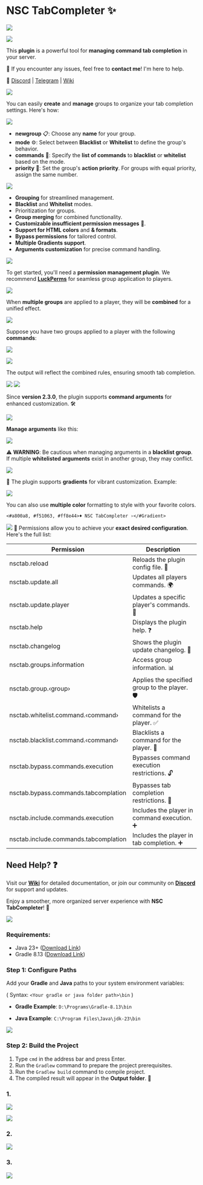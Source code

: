 # NSC TabCompleter ✨

![](https://raw.githubusercontent.com/iNikolaiDev/pictures/refs/heads/main/NSC-TABCOMPLETER.png)

![](https://raw.githubusercontent.com/iNikolaiDev/pictures/refs/heads/main/PREVIEW.png)

This **plugin** is a powerful tool for **managing command tab completion** in your server.

💬 If you encounter any issues, feel free to **contact me**! I'm here to help.

📌 [Discord](https://discord.gg/Dak8Wy3qQt) | [Telegram](https://t.me./NikoIaiDev) | [Wiki](https://github.com/iNikolaiDev/NSC-TabCompleter/wiki)

![](https://raw.githubusercontent.com/iNikolaiDev/pictures/refs/heads/main/GROUPS.png)

You can easily **create** and **manage** groups to organize your tab completion settings. Here's how:

![](https://raw.githubusercontent.com/iNikolaiDev/pictures/refs/heads/main/HOW-ADD-GROUP.png)

*  **newgroup** 📋: Choose any **name** for your group.
*  **mode** ⚙️: Select between **Blacklist** or **Whitelist** to define the group's behavior.
*  **commands** 📜: Specify the **list of commands** to **blacklist** or **whitelist** based on the mode.
*  **priority** 🔢: Set the group's **action priority**. For groups with equal priority, assign the same number.

![](https://raw.githubusercontent.com/iNikolaiDev/pictures/refs/heads/main/FEATURES.png)

* **Grouping** for streamlined management.
* **Blacklist** and **Whitelist** modes.
* Prioritization for groups.
* **Group merging** for combined functionality.
* **Customizable insufficient permission messages** 💬.
* **Support for HTML colors** and **& formats**.
* **Bypass permissions** for tailored control.
* **Multiple Gradients support**.
* **Arguments customization** for precise command handling.
  
![](https://raw.githubusercontent.com/iNikolaiDev/pictures/refs/heads/main/HOWS-WORK.png)

To get started, you'll need a **permission management plugin**. We recommend **[LuckPerms](https://www.spigotmc.org/resources/luckperms.28140/)** for seamless group application to players.

![](https://raw.githubusercontent.com/iNikolaiDev/pictures/refs/heads/main/HOW-APPLY-GROUP.png)

When **multiple groups** are applied to a player, they will be **combined** for a unified effect.

![](https://raw.githubusercontent.com/iNikolaiDev/pictures/refs/heads/main/MERGED-GROUPS.png)

Suppose you have two groups applied to a player with the following **commands**:

![](https://raw.githubusercontent.com/iNikolaiDev/pictures/refs/heads/main/GROUP1-COMMANDS.png)

![](https://raw.githubusercontent.com/iNikolaiDev/pictures/refs/heads/main/GROUP2-COMMANDS.png)

The output will reflect the combined rules, ensuring smooth tab completion.

![](https://raw.githubusercontent.com/iNikolaiDev/pictures/refs/heads/main/MERGED-RESULT.png)
![](https://raw.githubusercontent.com/iNikolaiDev/pictures/refs/heads/main/ARGUMENTS.png)

Since **version 2.3.0**, the plugin supports **command arguments** for enhanced customization. 🛠️

![](https://raw.githubusercontent.com/iNikolaiDev/pictures/refs/heads/main/ARGUMENT-PREVIEW.png)

**Manage arguments** like this:

![](https://raw.githubusercontent.com/iNikolaiDev/pictures/refs/heads/main/HOW-ADD-ARGUMENT.png)

⚠️ **WARNING**: Be cautious when managing arguments in a **blacklist group**. If multiple **whitelisted arguments** exist in another group, they may conflict.

![](https://raw.githubusercontent.com/iNikolaiDev/pictures/refs/heads/main/GRADIENT.png)

🌈 The plugin supports **gradients** for vibrant customization. Example:

![](https://raw.githubusercontent.com/iNikolaiDev/pictures/refs/heads/main/GRADIENT-PREVIEW.png)

You can also use **multiple color** formatting to style with your favorite colors.

`<#a800a8, #f51063, #ff8e44>♦ NSC TabCompleter ›</#Gradient>`

![](https://raw.githubusercontent.com/iNikolaiDev/pictures/refs/heads/main/PERMISSIONS.png)
🔐 Permissions allow you to achieve your **exact desired configuration**. Here's the full list:

| Permission | Description |
| ------------- | ------------- |
| nsctab.reload | Reloads the plugin config file. 🔄 |
| nsctab.update.all | Updates all players commands. 🌍 |
| nsctab.update.player | Updates a specific player's commands. 👤 |
| nsctab.help | Displays the plugin help. ❓ |
| nsctab.changelog | Shows the plugin update changelog. 📝 |
| nsctab.groups.information | Access group information. 📊 |
| nsctab.group.‹group› | Applies the specified group to the player. 🛡️ |
| nsctab.whitelist.command.‹command› | Whitelists a command for the player. ✅ |
| nsctab.blacklist.command.‹command› | Blacklists a command for the player. 🚫 |
| nsctab.bypass.commands.execution | Bypasses command execution restrictions. 🔓 |
| nsctab.bypass.commands.tabcomplation | Bypasses tab completion restrictions. 📑 |
| nsctab.include.commands.execution | Includes the player in command execution. ➕ |
| nsctab.include.commands.tabcomplation | Includes the player in tab completion. ➕ |

## Need Help? ❓

Visit our **[Wiki](https://github.com/iNikolaiDev/NSC-TabCompleter/wiki)** for detailed documentation, or join our community on **[Discord](https://discord.gg/Dak8Wy3qQt)** for support and updates.

Enjoy a smoother, more organized server experience with **NSC TabCompleter**! 🌟

![](https://raw.githubusercontent.com/iNikolaiDev/pictures/refs/heads/main/HOW-COMPILE.png)
### Requirements:
- Java 23+ ([Download Link](https://www.oracle.com/fr/java/technologies/downloads/))
- Gradle 8.13 ([Download Link](https://gradle.org/releases/))

### Step 1: Configure Paths
Add your **Gradle** and **Java** paths to your system environment variables:

( Syntax: `<Your gradle or java folder path>\bin` )

* **Gradle Example**: `D:\Programs\Gradle-8.13\bin`

* **Java Example**: `C:\Program Files\Java\jdk-23\bin`

![](https://raw.githubusercontent.com/iNikolaiDev/pictures/refs/heads/main/HOW-ADD-PATH.png)

### Step 2: Build the Project
1. Type `cmd` in the address bar and press Enter.
2. Run the `Gradlew` command to prepare the project prerequisites.
3. Run the `Gradlew build` command to compile project.
4. The compiled result will appear in the **Output folder**. 🎉

### 1.
![](https://raw.githubusercontent.com/iNikolaiDev/pictures/refs/heads/main/STEP2-1.png)

![](https://raw.githubusercontent.com/iNikolaiDev/pictures/refs/heads/main/STEP2-2.png)

### 2.
![](https://raw.githubusercontent.com/iNikolaiDev/pictures/refs/heads/main/STEP2-3.png)

### 3.
![](https://raw.githubusercontent.com/iNikolaiDev/pictures/refs/heads/main/STEP2-4.png)

